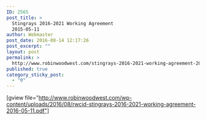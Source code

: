 ```yaml
---
ID: 2565
post_title: >
  Stingrays 2016-2021 Working Agreement
  2015-05-11
author: Webmaster
post_date: 2016-08-14 12:17:26
post_excerpt: ""
layout: post
permalink: >
  http://www.robinwoodwest.com/stingrays-2016-2021-working-agreement-2015-05-11/
published: true
category_sticky_post:
  - "0"
---
```

[gview file="http://www.robinwoodwest.com/wp-content/uploads/2016/08/rwcid-stingrays-2016-2021-working-agreement-2016-05-11.pdf"]